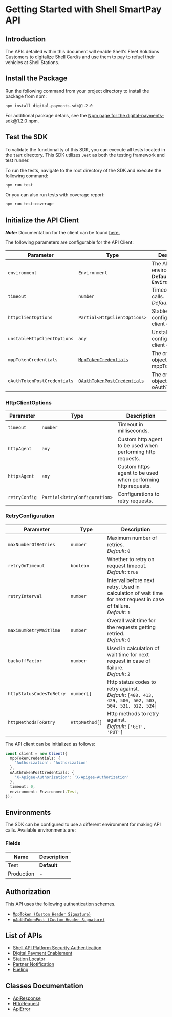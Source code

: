
# Getting Started with Shell SmartPay API

## Introduction

The APIs detailed within this document will enable Shell's Fleet Solutions Customers to digitalize Shell Card/s and use them to pay to refuel their vehicles at Shell Stations.

## Install the Package

Run the following command from your project directory to install the package from npm:

```bash
npm install digital-payments-sdk@1.2.0
```

For additional package details, see the [Npm page for the digital-payments-sdk@1.2.0 npm](https://www.npmjs.com/package/digital-payments-sdk/v/1.2.0).

## Test the SDK

To validate the functionality of this SDK, you can execute all tests located in the `test` directory. This SDK utilizes `Jest` as both the testing framework and test runner.

To run the tests, navigate to the root directory of the SDK and execute the following command:

```bash
npm run test
```

Or you can also run tests with coverage report:

```bash
npm run test:coverage
```

## Initialize the API Client

**_Note:_** Documentation for the client can be found [here.](https://www.github.com/sdks-io/digital-payments-js-sdk/tree/1.2.0/doc/client.md)

The following parameters are configurable for the API Client:

| Parameter | Type | Description |
|  --- | --- | --- |
| `environment` | `Environment` | The API environment. <br> **Default: `Environment.Test`** |
| `timeout` | `number` | Timeout for API calls.<br>*Default*: `0` |
| `httpClientOptions` | `Partial<HttpClientOptions>` | Stable configurable http client options. |
| `unstableHttpClientOptions` | `any` | Unstable configurable http client options. |
| `mppTokenCredentials` | [`MppTokenCredentials`](https://www.github.com/sdks-io/digital-payments-js-sdk/tree/1.2.0/doc/auth/custom-header-signature.md) | The credential object for mppToken |
| `oAuthTokenPostCredentials` | [`OAuthTokenPostCredentials`](https://www.github.com/sdks-io/digital-payments-js-sdk/tree/1.2.0/doc/auth/custom-header-signature-1.md) | The credential object for oAuthTokenPost |

### HttpClientOptions

| Parameter | Type | Description |
|  --- | --- | --- |
| `timeout` | `number` | Timeout in milliseconds. |
| `httpAgent` | `any` | Custom http agent to be used when performing http requests. |
| `httpsAgent` | `any` | Custom https agent to be used when performing http requests. |
| `retryConfig` | `Partial<RetryConfiguration>` | Configurations to retry requests. |

### RetryConfiguration

| Parameter | Type | Description |
|  --- | --- | --- |
| `maxNumberOfRetries` | `number` | Maximum number of retries. <br> *Default*: `0` |
| `retryOnTimeout` | `boolean` | Whether to retry on request timeout. <br> *Default*: `true` |
| `retryInterval` | `number` | Interval before next retry. Used in calculation of wait time for next request in case of failure. <br> *Default*: `1` |
| `maximumRetryWaitTime` | `number` | Overall wait time for the requests getting retried. <br> *Default*: `0` |
| `backoffFactor` | `number` | Used in calculation of wait time for next request in case of failure. <br> *Default*: `2` |
| `httpStatusCodesToRetry` | `number[]` | Http status codes to retry against. <br> *Default*: `[408, 413, 429, 500, 502, 503, 504, 521, 522, 524]` |
| `httpMethodsToRetry` | `HttpMethod[]` | Http methods to retry against. <br> *Default*: `['GET', 'PUT']` |

The API client can be initialized as follows:

```ts
const client = new Client({
  mppTokenCredentials: {
    'Authorization': 'Authorization'
  },
  oAuthTokenPostCredentials: {
    'X-Apigee-Authorization': 'X-Apigee-Authorization'
  },
  timeout: 0,
  environment: Environment.Test,
});
```

## Environments

The SDK can be configured to use a different environment for making API calls. Available environments are:

### Fields

| Name | Description |
|  --- | --- |
| Test | **Default** |
| Production | - |

## Authorization

This API uses the following authentication schemes.

* [`MppToken (Custom Header Signature)`](https://www.github.com/sdks-io/digital-payments-js-sdk/tree/1.2.0/doc/auth/custom-header-signature.md)
* [`oAuthTokenPost (Custom Header Signature)`](https://www.github.com/sdks-io/digital-payments-js-sdk/tree/1.2.0/doc/auth/custom-header-signature-1.md)

## List of APIs

* [Shell API Platform Security Authentication](https://www.github.com/sdks-io/digital-payments-js-sdk/tree/1.2.0/doc/controllers/shell-api-platform-security-authentication.md)
* [Digital Payment Enablement](https://www.github.com/sdks-io/digital-payments-js-sdk/tree/1.2.0/doc/controllers/digital-payment-enablement.md)
* [Station Locator](https://www.github.com/sdks-io/digital-payments-js-sdk/tree/1.2.0/doc/controllers/station-locator.md)
* [Partner Notification](https://www.github.com/sdks-io/digital-payments-js-sdk/tree/1.2.0/doc/controllers/partner-notification.md)
* [Fueling](https://www.github.com/sdks-io/digital-payments-js-sdk/tree/1.2.0/doc/controllers/fueling.md)

## Classes Documentation

* [ApiResponse](https://www.github.com/sdks-io/digital-payments-js-sdk/tree/1.2.0/doc/api-response.md)
* [HttpRequest](https://www.github.com/sdks-io/digital-payments-js-sdk/tree/1.2.0/doc/http-request.md)
* [ApiError](https://www.github.com/sdks-io/digital-payments-js-sdk/tree/1.2.0/doc/api-error.md)

